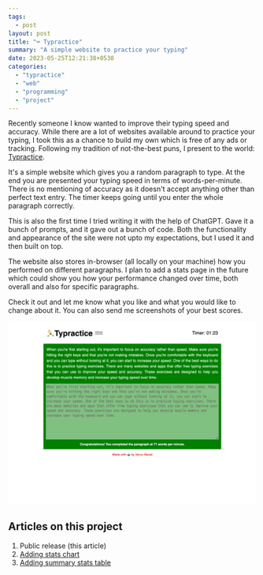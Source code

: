 ```yaml
---
tags:
  - post
layout: post
title: "⌨️ Typractice"
summary: "A simple website to practice your typing"
date: 2023-05-25T12:21:38+0530
categories:
  - "typractice"
  - "web"
  - "programming"
  - "project"
---
```


Recently someone I know wanted to improve their typing speed and accuracy. While there are a lot of websites available around to practice your typing, I took this as a chance to build my own which is free of any ads or tracking. Following my tradition of not-the-best puns, I present to the world: [Typractice](https://typractice.varunbarad.com). 

It's a simple website which gives you a random paragraph to type. At the end you are presented your typing speed in terms of words-per-minute. There is no mentioning of accuracy as it doesn't accept anything other than perfect text entry. The timer keeps going until you enter the whole paragraph correctly.

This is also the first time I tried writing it with the help of ChatGPT. Gave it a bunch of prompts, and it gave out a bunch of code. Both the functionality and appearance of the site were not upto my expectations, but I used it and then built on top.

The website also stores in-browser (all locally on your machine) how you performed on different paragraphs. I plan to add a stats page in the future which could show you how your performance changed over time, both overall and also for specific paragraphs.

Check it out and let me know what you like and what you would like to change about it. You can also send me screenshots of your best scores.

![my score](../assets/images/posts/project-typractice/screenshot.png)

## Articles on this project

1. Public release (this article)
2. [Adding stats chart](./typractice-stats-chart)
3. [Adding summary stats table](./typractice-paragraph-summaries)
